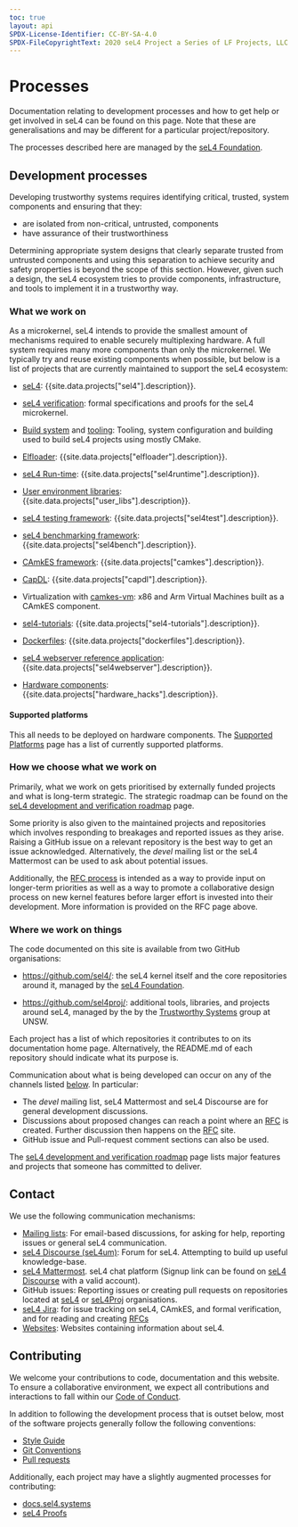 ```yaml
---
toc: true
layout: api
SPDX-License-Identifier: CC-BY-SA-4.0
SPDX-FileCopyrightText: 2020 seL4 Project a Series of LF Projects, LLC.
---
```

# Processes

Documentation relating to development processes and how to get help or get involved in seL4
can be found on this page. Note that these are generalisations and may be different for a
particular project/repository.

The processes described here are managed by the [seL4 Foundation](https://sel4.systems/Foundation/).

## Development processes

Developing trustworthy systems requires identifying critical, trusted, system components and ensuring that they:

- are isolated from non-critical, untrusted, components
- have assurance of their trustworthiness

Determining appropriate system designs that clearly separate trusted from untrusted components and using this separation to achieve security and safety properties is beyond the scope of this section.
However,  given such a design, the seL4 ecosystem tries to provide components, infrastructure, and tools to implement it in a trustworthy way.

### What we work on

As a microkernel, seL4 intends to provide the smallest amount of mechanisms required to enable
securely multiplexing hardware. A full system requires many more components than only the microkernel.
We typically try and reuse existing components when possible, but below is a list of projects that
are currently maintained to support the seL4 ecosystem:

- [seL4](/projects/sel4): {{site.data.projects["sel4"].description}}.

- [seL4 verification](https://github.com/sel4/l4v): formal specifications and proofs for the seL4 microkernel.

- [Build system](/projects/buildsystem) and [tooling](/projects/sel4_tools): Tooling, system configuration and building used to build seL4 projects using mostly CMake.

- [Elfloader](/projects/elfloader): {{site.data.projects["elfloader"].description}}.

- [seL4 Run-time](/projects/sel4runtime): {{site.data.projects["sel4runtime"].description}}.

- [User environment libraries](/projects/user_libs): {{site.data.projects["user_libs"].description}}.

- [seL4 testing framework](/projects/sel4test): {{site.data.projects["sel4test"].description}}.

- [seL4 benchmarking framework](/projects/sel4bench): {{site.data.projects["sel4bench"].description}}.

- [CAmkES framework](/projects/camkes): {{site.data.projects["camkes"].description}}.

- [CapDL](/projects/capdl): {{site.data.projects["capdl"].description}}.

- Virtualization with [camkes-vm](/projects/camkes-vm): x86 and Arm Virtual Machines built as a CAmkES component.

- [sel4-tutorials](/projects/sel4-tutorials): {{site.data.projects["sel4-tutorials"].description}}.

- [Dockerfiles](/projects/dockerfiles): {{site.data.projects["dockerfiles"].description}}.

- [seL4 webserver reference application](/projects/sel4webserver): {{site.data.projects["sel4webserver"].description}}.

- [Hardware components](/projects/hardware_hacks): {{site.data.projects["hardware_hacks"].description}}.

#### Supported platforms

This all needs to be deployed on hardware components. The [Supported Platforms](/Hardware) page has a list of currently supported platforms.


### How we choose what we work on

Primarily, what we work on gets prioritised by externally funded projects and what is long-term strategic.
The strategic roadmap can be found on the [seL4 development and verification roadmap](/projects/roadmap.html) page.

Some priority is also given to the maintained projects and repositories which involves responding to
breakages and reported issues as they arise.  Raising a GitHub issue on a relevant repository is the best way to get an issue
acknowledged. Alternatively, the *devel* mailing list or the seL4 Mattermost can be used to ask about potential issues.

Additionally, the [RFC process](/processes/rfc-process) is intended as a way to provide input on
longer-term priorities as well as a way to promote a collaborative design process on new kernel features
before larger effort is invested into their development. More information is provided on the RFC page above.


### Where we work on things

The code documented on this site is available from two GitHub organisations:

- <https://github.com/sel4/>: the seL4 kernel itself and the core
  repositories around it, managed by the [seL4
  Foundation](https://sel4.systems/Foundation/About).

- <https://github.com/sel4proj/>: additional tools, libraries, and projects around seL4, managed by the
  by the [Trustworthy Systems](https://trustworthy.systems) group at UNSW.

Each project has a list of which repositories it contributes to on its
documentation home page. Alternatively, the README.md of each repository
should indicate what its purpose is.

Communication about what is being developed can occur on any of the channels listed [below](#contact).
In particular:

- The *devel* mailing list, seL4 Mattermost and seL4 Discourse are for general development discussions.
- Discussions about proposed changes can reach a point where an [RFC](/processes/rfc-process) is created.
  Further discussion then happens on the [RFC](https://sel4kernel.atlassian.net/secure/Dashboard.jspa?selectPageId=10100) site.
- GitHub issue and Pull-request comment sections can also be used.

The [seL4 development and verification
roadmap](/projects/roadmap.html) page lists major features and
projects that someone has committed to deliver.


## Contact

We use the following communication mechanisms:

- [Mailing lists](emails): For email-based discussions, for asking for help, reporting issues or general seL4 communication.
- [seL4 Discourse (seL4um)](https://sel4.discourse.group/): Forum for seL4. Attempting to build up useful knowledge-base.
- [seL4 Mattermost](https://mattermost.trustworthy.systems/sel4-external/). seL4 chat platform (Signup link can be found on [seL4 Discourse](https://sel4.discourse.group/t/sel4-mattermost-sign-up-link/125) with a valid account).
- GitHub issues: Reporting issues or creating pull requests on repositories located at [seL4](https://github.com/seL4) or [seL4Proj](https://github.com/seL4proj) organisations.
- [seL4 Jira](https://sel4.atlassian.net): for issue tracking on seL4, CAmkES, and formal verification, and for reading and creating [RFCs](rfc-process)
- [Websites](websites): Websites containing information about seL4.


## Contributing

We welcome your contributions to code, documentation and this website.
To ensure a collaborative environment, we expect all contributions and interactions to fall within our [Code of Conduct](/Conduct).

In addition to following the development process that is outset below, most of the software projects generally follow the following conventions:
- [Style Guide](/StyleGuide)
- [Git Conventions](/GitConventions)
- [Pull requests](/CodeReview)

Additionally, each project may have a slightly augmented processes for contributing:
- [docs.sel4.systems](docs-contributing)
- [seL4 Proofs](https://github.com/seL4/l4v/blob/master/CONTRIBUTING.md)
